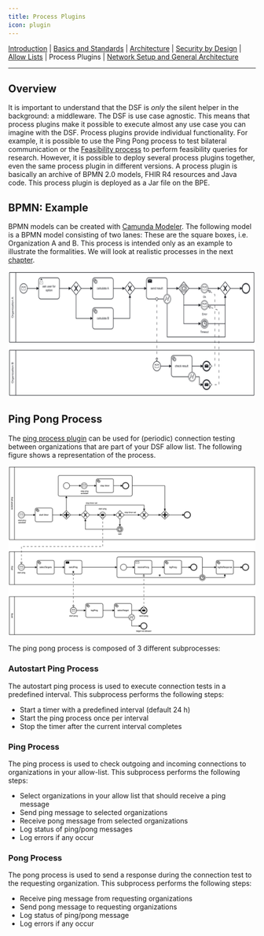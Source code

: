 ```yaml
---
title: Process Plugins
icon: plugin
---
```

 [Introduction](introduction.md) | [Basics and Standards](basics.md) | [Architecture](architecture.md) | [Security by Design](securityDesign.md) | [Allow Lists](allowList.md) | Process Plugins | [Network Setup and General Architecture](networkSetup.md)

---

## Overview
It is important to understand that the DSF is *only* the silent helper in the background: a middleware. The DSF is use case agnostic. This means that process plugins make it possible to execute almost any use case you can imagine with the DSF. Process plugins provide individual functionality. For example, it is possible to use the Ping Pong process to test bilateral communication or the [Feasibility process](/introduction/use-cases/feasibility) to perform feasibility queries for research.
However, it is possible to deploy several process plugins together, even the same process plugin in different versions. A process plugin is basically an archive of BPMN 2.0 models, FHIR R4 resources and Java code. This process plugin is deployed as a Jar file on the BPE.

## BPMN: Example
BPMN models can be created with [Camunda Modeler](https://camunda.com/de). The following model is a BPMN model consisting of two lanes: These are the square boxes, i.e. Organization A and B. This process is intended only as an example to illustrate the formalities. We will look at realistic processes in the next [chapter](/introduction/use-cases).

![BPMN: Example](/photos/info/plugins/bpmn-example.png)

## Ping Pong Process
The [ping process plugin](https://github.com/datasharingframework/dsf-process-ping-pong) can be used for (periodic) connection testing between organizations that are part of your DSF allow list. The following figure shows a representation of the process.

![Ping-Pong Process](/photos/info/use-cases/ping-pong.png)


The ping pong process is composed of 3 different subprocesses:
### Autostart Ping Process
The autostart ping process is used to execute connection tests in a predefined interval. This subprocess performs the following steps:

- Start a timer with a predefined interval (default 24 h)
- Start the ping process once per interval
- Stop the timer after the current interval completes

### Ping Process
The ping process is used to check outgoing and incoming connections to organizations in your allow-list. This subprocess performs the following steps:

- Select organizations in your allow list that should receive a ping message
- Send ping message to selected organizations
- Receive pong message from selected organizations
- Log status of ping/pong messages
- Log errors if any occur

### Pong Process
The pong process is used to send a response during the connection test to the requesting organization. This subprocess performs the following steps:

- Receive ping message from requesting organizations
- Send pong message to requesting organizations
- Log status of ping/pong message
- Log errors if any occur

<!--
# BPMN: Communicate
*Message Events* enable the communication between different organizations. Every time there is a *Message Event* between two business processes, there is a corresponding *TaskResource* on the FHIR side. When one organization sends a message for example “do some work” to another organization or when we send a message to ourselves to start or continue a process, we do this by creating a FHIR *TaskResource* with the status “requested”. After that the Business Process Engine starts the work and the status switches to “in-progress” and if the work is done to “completed” or if there is a problem to “failed”. 

![Message Send Task / Message Receive Task (Multi-Instance, Error Handling)](/photos/info/plugins/bpmn-communicate.png)

blablabla

![Event Based Gateway – OK Message, Error Message, Timeout](/photos/info/plugins/bpmn-event-based-gateway.png)

blablabla

![Message Events Intermediate | Send / Receive](/photos/info/plugins/bpmn-intermediate.png =750x90)
-->